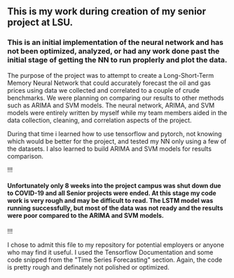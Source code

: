 ## This is my work during creation of my senior project at LSU.
### **This is an initial implementation of the neural network and has not been optimized, analyzed, or had any work done past the initial stage of getting the NN to run proplerly and plot the data.**

  The purpose of the project was to attempt to create a Long-Short-Term Memory Neural Network that could accurately forecast the oil and gas prices using data we collected and correlated to a couple of crude benchmarks. We were planning on comparing our results to other methods such as ARIMA and SVM models. The neural network, ARIMA, and SVM models were entirely written by myself while my team members aided in the data collection, cleaning, and correlation aspects of the project.

  During that time i learned how to use tensorflow and pytorch, not knowing which would be better for the project, and tested my NN only using a few of the datasets. I also learned to build ARIMA and SVM models for results comparison.

!!!
####  Unfortunately only 8 weeks into the project campus was shut down due to COVID-19 and all Senior projects were ended. At this stage my code work is very rough and may be difficult to read. The LSTM model was running successfully, but most of the data was not ready and the results were poor compared to the ARIMA and SVM models.
!!!

  I chose to admit this file to my repository for potential employers or anyone who may find it useful. I used the Tensorflow Documentation and some code snipped from the "Time Series Forecasting" section. Again, the code is pretty rough and definately not polished or optimized.
